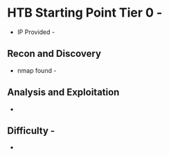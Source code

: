 # HTB Starting Point Tier 0 - 

- IP Provided - 

## Recon and Discovery

- nmap found - 

## Analysis and Exploitation

- 

## Difficulty - 

- 
